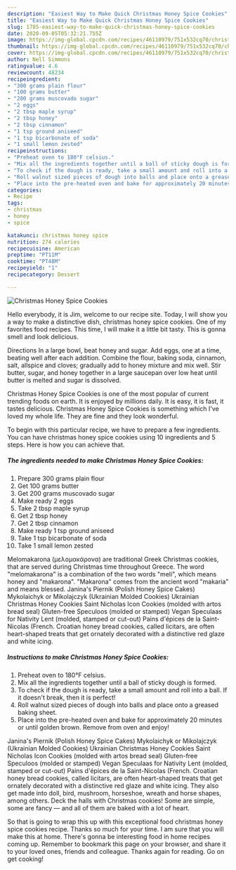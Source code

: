 ```yaml
---
description: "Easiest Way to Make Quick Christmas Honey Spice Cookies"
title: "Easiest Way to Make Quick Christmas Honey Spice Cookies"
slug: 1785-easiest-way-to-make-quick-christmas-honey-spice-cookies
date: 2020-09-05T05:32:21.755Z
image: https://img-global.cpcdn.com/recipes/46110979/751x532cq70/christmas-honey-spice-cookies-recipe-main-photo.jpg
thumbnail: https://img-global.cpcdn.com/recipes/46110979/751x532cq70/christmas-honey-spice-cookies-recipe-main-photo.jpg
cover: https://img-global.cpcdn.com/recipes/46110979/751x532cq70/christmas-honey-spice-cookies-recipe-main-photo.jpg
author: Nell Simmons
ratingvalue: 4.6
reviewcount: 48234
recipeingredient:
- "300 grams plain flour"
- "100 grams butter"
- "200 grams muscovado sugar"
- "2 eggs"
- "2 tbsp maple syrup"
- "2 tbsp honey"
- "2 tbsp cinnamon"
- "1 tsp ground aniseed"
- "1 tsp bicarbonate of soda"
- "1 small lemon zested"
recipeinstructions:
- "Preheat oven to 180°F celsius."
- "Mix all the ingredients together until a ball of sticky dough is formed."
- "To check if the dough is ready, take a small amount and roll into a ball. If it doesn&#39;t break, then it is perfect!"
- "Roll walnut sized pieces of dough into balls and place onto a greased baking sheet."
- "Place into the pre-heated oven and bake for approximately 20 minutes or until golden brown. Remove from oven and enjoy!"
categories:
- Recipe
tags:
- christmas
- honey
- spice

katakunci: christmas honey spice 
nutrition: 274 calories
recipecuisine: American
preptime: "PT11M"
cooktime: "PT48M"
recipeyield: "1"
recipecategory: Dessert

---
```



![Christmas Honey Spice Cookies](https://img-global.cpcdn.com/recipes/46110979/751x532cq70/christmas-honey-spice-cookies-recipe-main-photo.jpg)

Hello everybody, it is Jim, welcome to our recipe site. Today, I will show you a way to make a distinctive dish, christmas honey spice cookies. One of my favorites food recipes. This time, I will make it a little bit tasty. This is gonna smell and look delicious.

Directions In a large bowl, beat honey and sugar. Add eggs, one at a time, beating well after each addition. Combine the flour, baking soda, cinnamon, salt, allspice and cloves; gradually add to honey mixture and mix well. Stir butter, sugar, and honey together in a large saucepan over low heat until butter is melted and sugar is dissolved.

Christmas Honey Spice Cookies is one of the most popular of current trending foods on earth. It is enjoyed by millions daily. It is easy, it is fast, it tastes delicious. Christmas Honey Spice Cookies is something which I've loved my whole life. They are fine and they look wonderful.


To begin with this particular recipe, we have to prepare a few ingredients. You can have christmas honey spice cookies using 10 ingredients and 5 steps. Here is how you can achieve that.

<!--inarticleads1-->

##### The ingredients needed to make Christmas Honey Spice Cookies:

1. Prepare 300 grams plain flour
1. Get 100 grams butter
1. Get 200 grams muscovado sugar
1. Make ready 2 eggs
1. Take 2 tbsp maple syrup
1. Get 2 tbsp honey
1. Get 2 tbsp cinnamon
1. Make ready 1 tsp ground aniseed
1. Take 1 tsp bicarbonate of soda
1. Take 1 small lemon zested


Melomakarona (μελομακάρονα) are traditional Greek Christmas cookies, that are served during Christmas time throughout Greece. The word &#34;melomakarona&#34; is a combination of the two words &#34;meli&#34;, which means honey and &#34;makarona&#34;. &#34;Makarona&#34; comes from the ancient word &#34;makaria&#34; and means blessed. Janina&#39;s Piernik (Polish Honey Spice Cakes) Mykolaichyk or Mikolajczyk (Ukrainian Molded Cookies) Ukrainian Christmas Honey Cookies Saint Nicholas Icon Cookies (molded with artos bread seal) Gluten-free Speculoos (molded or stamped) Vegan Speculaas for Nativity Lent (molded, stamped or cut-out) Pains d&#39;épices de la Saint-Nicolas (French. Croatian honey bread cookies, called licitars, are often heart-shaped treats that get ornately decorated with a distinctive red glaze and white icing. 

<!--inarticleads2-->

##### Instructions to make Christmas Honey Spice Cookies:

1. Preheat oven to 180°F celsius.
1. Mix all the ingredients together until a ball of sticky dough is formed.
1. To check if the dough is ready, take a small amount and roll into a ball. If it doesn&#39;t break, then it is perfect!
1. Roll walnut sized pieces of dough into balls and place onto a greased baking sheet.
1. Place into the pre-heated oven and bake for approximately 20 minutes or until golden brown. Remove from oven and enjoy!


Janina&#39;s Piernik (Polish Honey Spice Cakes) Mykolaichyk or Mikolajczyk (Ukrainian Molded Cookies) Ukrainian Christmas Honey Cookies Saint Nicholas Icon Cookies (molded with artos bread seal) Gluten-free Speculoos (molded or stamped) Vegan Speculaas for Nativity Lent (molded, stamped or cut-out) Pains d&#39;épices de la Saint-Nicolas (French. Croatian honey bread cookies, called licitars, are often heart-shaped treats that get ornately decorated with a distinctive red glaze and white icing. They also get made into doll, bird, mushroom, horseshoe, wreath and horse shapes, among others. Deck the halls with Christmas cookies! Some are simple, some are fancy — and all of them are baked with a lot of heart. 

So that is going to wrap this up with this exceptional food christmas honey spice cookies recipe. Thanks so much for your time. I am sure that you will make this at home. There's gonna be interesting food in home recipes coming up. Remember to bookmark this page on your browser, and share it to your loved ones, friends and colleague. Thanks again for reading. Go on get cooking!
